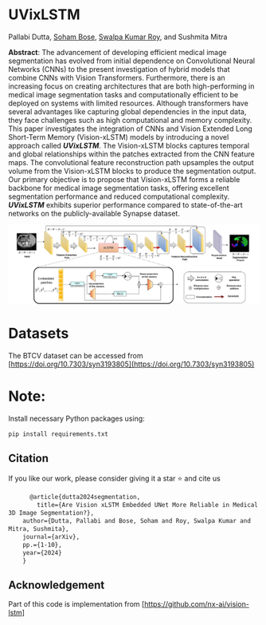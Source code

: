 # UVixLSTM
Pallabi Dutta, [Soham Bose](https://github.com/shb2908), [Swalpa Kumar Roy](https://swalpa.github.io/), and Sushmita Mitra


**Abstract**: The advancement of developing efficient medical image segmentation has evolved from initial dependence on Convolutional Neural Networks (CNNs) to the present investigation of hybrid models that combine CNNs with Vision Transformers. Furthermore, there is an increasing focus on creating architectures that are both high-performing in medical image segmentation tasks and computationally efficient to be deployed on systems with limited resources. Although transformers have several advantages like capturing global dependencies in the input data, they face challenges such as high computational and memory complexity. This paper investigates the integration of CNNs and Vision Extended Long Short-Term Memory (Vision-xLSTM) models by introducing a novel approach called **_UVixLSTM_**. The Vision-xLSTM blocks captures temporal and global relationships within the patches extracted from the CNN feature maps. The convolutional feature reconstruction path upsamples the output volume from the Vision-xLSTM blocks to produce the segmentation output. Our primary objective is to propose that Vision-xLSTM forms a reliable backbone for medical image segmentation tasks, offering excellent segmentation performance and reduced computational complexity. **_UVixLSTM_** exhibits superior performance compared to state-of-the-art networks on the publicly-available Synapse dataset.

![Architecture](uvixlstm.jpg)

# Datasets

The BTCV dataset can be accessed from [https://doi.org/10.7303/syn3193805](https://doi.org/10.7303/syn3193805)

# Note:
Install necessary Python packages using:
```
pip install requirements.txt

```
## Citation
If you like our work, please consider giving it a star ⭐ and cite us

          @article{dutta2024segmentation,
        	title={Are Vision xLSTM Embedded UNet More Reliable in Medical 3D Image Segmentation?},
		author={Dutta, Pallabi and Bose, Soham and Roy, Swalpa Kumar and Mitra, Sushmita},
		journal={arXiv},
		pp.={1-10},
		year={2024}
		}

## Acknowledgement

Part of this code is implementation from [https://github.com/nx-ai/vision-lstm]
